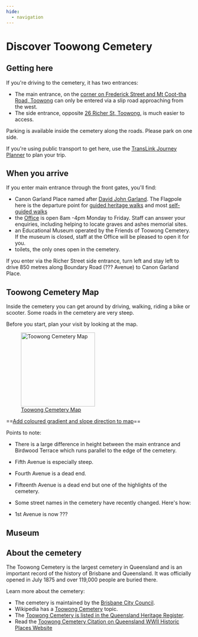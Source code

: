 ```yaml
---
hide:
  - navigation
---
```


#  Discover Toowong Cemetery

## Getting here

If you're driving to the cemetery, it has two entrances:

- The main entrance, on the [corner on Frederick Street and Mt Coot-tha Road, Toowong](https://www.google.com/maps/place/Toowong+Cemetery/@-27.4772749,152.9818283,17z/data=!3m1!4b1!4m5!3m4!1s0x6b9150c2f0f2e23f:0xf02a35bd720a310!8m2!3d-27.4772714!4d152.9839608) can only be entered via a slip road approaching from the west.
- The side entrance, opposite [26 Richer St, Toowong](https://www.google.com/maps/place/25+Richer+St,+Toowong+QLD+4066/@-27.4737507,152.9767263,17z/data=!3m1!4b1!4m5!3m4!1s0x6b9150dd31b12cc5:0xc3a1deb2fe09484!8m2!3d-27.4737555!4d152.978915), is much easier to access. 

Parking is available inside the cemetery along the roads. Please park on one side.

If you're using public transport to get here, use the [TransLink Journey Planner](https://jp.translink.com.au/plan-your-journey/journey-planner) to plan your trip.

## When you arrive

If you enter main entrance through the front gates, you'll find: 

- Canon Garland Place named after [David John Garland](https://adb.anu.edu.au/biography/garland-david-john-6278). The Flagpole here is the departure point for [guided heritage walks](guided-walks.md) and most [self-guided walks](walks/index.md)
- the [Office](https://www.brisbane.qld.gov.au/community-and-safety/community-support/cemeteries/toowong-cemetery) is open 8am -4pm Monday to Friday. Staff can answer your enquiries, including helping to locate graves and ashes memorial sites.
- an Educational Museum operated by the Friends of Toowong Cemetery. If the museum is closed, staff at the Office will be pleased to open it for you.
- toilets, the only ones open in the cemetery.

If you enter via the Richer Street side entrance, turn left and stay left to drive 850 metres along Boundary Road (??? Avenue) to Canon Garland Place.
 
## Toowong Cemetery Map

Inside the cemetery you can get around by driving, walking, riding a bike or scooter. Some roads in the cemetery are very steep. 

Before you start, plan your visit by looking at the map.  

<a href="http://www.fotc.org.au/toowong_map.jpg" title="click to expand">
  <figure>
    <img src="http://www.fotc.org.au/toowong_map.jpg" alt="Toowong Cemetery Map" style="height:200px;">
    <figcaption>Toowong Cemetery Map</figcaption>
  </figure>
</a>

==[Add coloured gradient and slope direction to map](https://www.plotaroute.com/tip/15/how-to-show-gradients-on-a-route-map)==

Points to note: 

- There is a large difference in height between the main entrance and Birdwood Terrace which runs parallel to the edge of the cemetery. 
- Fifth Avenue is especially steep.
- Fourth Avenue is a dead end.
- Fifteenth Avenue is a dead end but one of the highlights of the cemetery.
- Some street names in the cemetery have recently changed. Here's how: 

- 1st Avenue is now ??? 

## Museum


 
## About the cemetery

The Toowong Cemetery is the largest cemetery in Queensland and is an important record of the history of Brisbane and Queensland. It was officially opened in July 1875 and over 119,000 people are buried there. 

Learn more about the cemetery:

- The cemetery is maintained by the [Brisbane City Council](https://www.brisbane.qld.gov.au/community-and-safety/community-support/cemeteries/toowong-cemetery). 
- Wikipedia has a [Toowong Cemetery](https://en.wikipedia.org/wiki/Toowong_Cemetery) topic.
- The [Toowong Cemetery is listed in the Queensland Heritage Register](https://apps.des.qld.gov.au/heritage-register/results/?q=Toowong+Cemetery).
- Read the [Toowong Cemetery Citation on Queensland WWII Historic Places Website](https://www.ww2places.qld.gov.au/place?id=2064)
